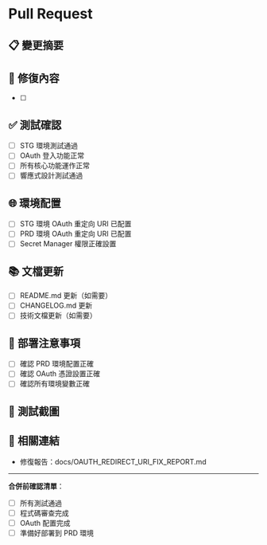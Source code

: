 # Pull Request

## 📋 變更摘要
<!-- 簡要描述這個 PR 的主要變更 -->

## 🔧 修復內容
<!-- 列出修復的問題和改進 -->
- [ ] 

## ✅ 測試確認
<!-- 確認以下項目已完成測試 -->
- [ ] STG 環境測試通過
- [ ] OAuth 登入功能正常
- [ ] 所有核心功能運作正常
- [ ] 響應式設計測試通過

## 🌐 環境配置
<!-- 確認環境配置 -->
- [ ] STG 環境 OAuth 重定向 URI 已配置
- [ ] PRD 環境 OAuth 重定向 URI 已配置
- [ ] Secret Manager 權限正確設置

## 📚 文檔更新
<!-- 確認文檔是否需要更新 -->
- [ ] README.md 更新（如需要）
- [ ] CHANGELOG.md 更新
- [ ] 技術文檔更新（如需要）

## 🚀 部署注意事項
<!-- 部署相關的重要資訊 -->
- [ ] 確認 PRD 環境配置正確
- [ ] 確認 OAuth 憑證設置正確
- [ ] 確認所有環境變數正確

## 📸 測試截圖
<!-- 如果有 UI 變更，請提供截圖 -->

## 🔗 相關連結
<!-- 相關的 Issue、文檔或參考資料 -->
- 修復報告：docs/OAUTH_REDIRECT_URI_FIX_REPORT.md

---

**合併前確認清單**：
- [ ] 所有測試通過
- [ ] 程式碼審查完成
- [ ] OAuth 配置完成
- [ ] 準備好部署到 PRD 環境 
